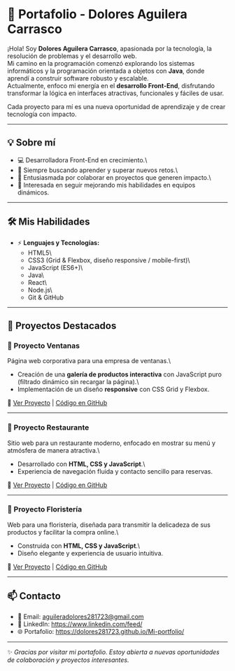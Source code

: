 # 🚀 Portafolio - Dolores Aguilera Carrasco

¡Hola! Soy **Dolores Aguilera Carrasco**, apasionada por la tecnología,
la resolución de problemas y el desarrollo web.\
Mi camino en la programación comenzó explorando los sistemas
informáticos y la programación orientada a objetos con **Java**, donde
aprendí a construir software robusto y escalable.\
Actualmente, enfoco mi energía en el **desarrollo Front-End**,
disfrutando transformar la lógica en interfaces atractivas, funcionales
y fáciles de usar.

Cada proyecto para mí es una nueva oportunidad de aprendizaje y de crear
tecnología con impacto.

------------------------------------------------------------------------

## 💡 Sobre mí

-   💻 Desarrolladora Front-End en crecimiento.\
-   🌱 Siempre buscando aprender y superar nuevos retos.\
-   🤝 Entusiasmada por colaborar en proyectos que generen impacto.\
-   🎯 Interesada en seguir mejorando mis habilidades en equipos
    dinámicos.

------------------------------------------------------------------------

## 🛠️ Mis Habilidades

-   ⚡ **Lenguajes y Tecnologías:**
    -   HTML5\
    -   CSS3 (Grid & Flexbox, diseño responsive / mobile-first)\
    -   JavaScript (ES6+)\
    -   Java\
    -   React\
    -   Node.js\
    -   Git & GitHub

------------------------------------------------------------------------

## 📂 Proyectos Destacados

### 🔹 Proyecto Ventanas

Página web corporativa para una empresa de ventanas.\
- Creación de una **galería de productos interactiva** con JavaScript
puro (filtrado dinámico sin recargar la página).\
- Implementación de un diseño **responsive** con CSS Grid y Flexbox.

🔗 [Ver Proyecto](https://dolores281723.github.io/ventanas-europa-web/) \| [Código en GitHub](https://github.com/Dolores281723/ventanas-europa-web.git)

------------------------------------------------------------------------

### 🔹 Proyecto Restaurante

Sitio web para un restaurante moderno, enfocado en mostrar su menú y
atmósfera de manera atractiva.\
- Desarrollado con **HTML, CSS y JavaScript**.\
- Experiencia de navegación fluida y contacto sencillo para reservas.

🔗 [Ver Proyecto](https://dolores281723.github.io/restaurante-nativa-web/) \| [Código en GitHub](https://github.com/Dolores281723/restaurante-nativa-web.git)

------------------------------------------------------------------------

### 🔹 Proyecto Floristería

Web para una floristería, diseñada para transmitir la delicadeza de sus
productos y facilitar la compra online.\
- Construida con **HTML, CSS y JavaScript**.\
- Diseño elegante y experiencia de usuario intuitiva.

🔗 [Ver Proyecto](https://dolores281723.github.io/floristeria-florDeLuna-web/) \| [Código en GitHub](https://github.com/Dolores281723/floristeria-florDeLuna-web.git)

------------------------------------------------------------------------

## 📫 Contacto

-   📧 Email: aguileradolores281723@gmail.com
-   💼 LinkedIn: https://www.linkedin.com/feed/
-   🌐 Portafolio: https://dolores281723.github.io/Mi-portfolio/

------------------------------------------------------------------------

✨ *Gracias por visitar mi portafolio. Estoy abierta a nuevas
oportunidades de colaboración y proyectos interesantes.*
